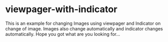 # viewpager-with-indicator
This is an example for changing Images using viewpager and Indicator on change of image.
Images also change automatically and indicator changes automatically.
Hope you got  what are you looking for...

